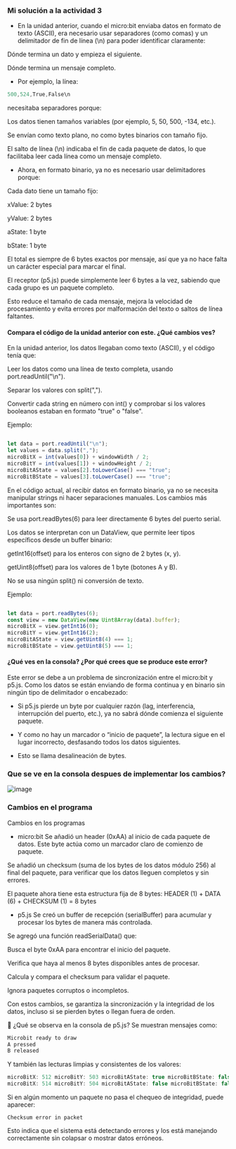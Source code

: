 ### Mi solución a la actividad 3

- En la unidad anterior, cuando el micro:bit enviaba datos en formato de texto (ASCII), era necesario usar separadores (como comas) y un delimitador de fin de línea (\n) para poder identificar claramente:

Dónde termina un dato y empieza el siguiente.

Dónde termina un mensaje completo.

- Por ejemplo, la línea:

``` js
500,524,True,False\n

```
necesitaba separadores porque:

Los datos tienen tamaños variables (por ejemplo, 5, 50, 500, -134, etc.).

Se envían como texto plano, no como bytes binarios con tamaño fijo.

El salto de línea (\n) indicaba el fin de cada paquete de datos, lo que facilitaba leer cada línea como un mensaje completo.

- Ahora, en formato binario, ya no es necesario usar delimitadores porque:

Cada dato tiene un tamaño fijo:

xValue: 2 bytes

yValue: 2 bytes

aState: 1 byte

bState: 1 byte

El total es siempre de 6 bytes exactos por mensaje, así que ya no hace falta un carácter especial para marcar el final.

El receptor (p5.js) puede simplemente leer 6 bytes a la vez, sabiendo que cada grupo es un paquete completo.

Esto reduce el tamaño de cada mensaje, mejora la velocidad de procesamiento y evita errores por malformación del texto o saltos de línea faltantes.

####  Compara el código de la unidad anterior con este. ¿Qué cambios ves?

En la unidad anterior, los datos llegaban como texto (ASCII), y el código tenía que:

Leer los datos como una línea de texto completa, usando port.readUntil("\n").

Separar los valores con split(",").

Convertir cada string en número con int() y comprobar si los valores booleanos estaban en formato "true" o "false".

Ejemplo:

``` js

let data = port.readUntil("\n");
let values = data.split(",");
microBitX = int(values[0]) + windowWidth / 2;
microBitY = int(values[1]) + windowHeight / 2;
microBitAState = values[2].toLowerCase() === "true";
microBitBState = values[3].toLowerCase() === "true";
```
En el código actual, al recibir datos en formato binario, ya no se necesita manipular strings ni hacer separaciones manuales. Los cambios más importantes son:

Se usa port.readBytes(6) para leer directamente 6 bytes del puerto serial.

Los datos se interpretan con un DataView, que permite leer tipos específicos desde un buffer binario:

getInt16(offset) para los enteros con signo de 2 bytes (x, y).

getUint8(offset) para los valores de 1 byte (botones A y B).

No se usa ningún split() ni conversión de texto.

Ejemplo:

``` js

let data = port.readBytes(6);
const view = new DataView(new Uint8Array(data).buffer);
microBitX = view.getInt16(0);
microBitY = view.getInt16(2);
microBitAState = view.getUint8(4) === 1;
microBitBState = view.getUint8(5) === 1;

```
#### ¿Qué ves en la consola? ¿Por qué crees que se produce este error?

Este error se debe a un problema de sincronización entre el micro:bit y p5.js. Como los datos se están enviando de forma continua y en binario sin ningún tipo de delimitador o encabezado:

- Si p5.js pierde un byte por cualquier razón (lag, interferencia, interrupción del puerto, etc.), ya no sabrá dónde comienza el siguiente paquete.

- Y como no hay un marcador o “inicio de paquete”, la lectura sigue en el lugar incorrecto, desfasando todos los datos siguientes.

- Esto se llama desalineación de bytes.

### Que se ve en la consola despues de implementar los cambios?

![image](https://github.com/user-attachments/assets/4c022f60-ce59-4512-a366-6ca984c7e4c4)

### Cambios en el programa

Cambios en los programas

- micro:bit
Se añadió un header (0xAA) al inicio de cada paquete de datos. Este byte actúa como un marcador claro de comienzo de paquete.

Se añadió un checksum (suma de los bytes de los datos módulo 256) al final del paquete, para verificar que los datos lleguen completos y sin errores.

El paquete ahora tiene esta estructura fija de 8 bytes:
HEADER (1) + DATA (6) + CHECKSUM (1) = 8 bytes

- p5.js
Se creó un buffer de recepción (serialBuffer) para acumular y procesar los bytes de manera más controlada.

Se agregó una función readSerialData() que:

Busca el byte 0xAA para encontrar el inicio del paquete.

Verifica que haya al menos 8 bytes disponibles antes de procesar.

Calcula y compara el checksum para validar el paquete.

Ignora paquetes corruptos o incompletos.

Con estos cambios, se garantiza la sincronización y la integridad de los datos, incluso si se pierden bytes o llegan fuera de orden.

👀 ¿Qué se observa en la consola de p5.js?
Se muestran mensajes como:

``` python
Microbit ready to draw
A pressed
B released

```
Y también las lecturas limpias y consistentes de los valores:


``` js
microBitX: 512 microBitY: 503 microBitAState: true microBitBState: false
microBitX: 514 microBitY: 504 microBitAState: false microBitBState: false

```
Si en algún momento un paquete no pasa el chequeo de integridad, puede aparecer:

```
Checksum error in packet

```
Esto indica que el sistema está detectando errores y los está manejando correctamente sin colapsar o mostrar datos erróneos.
